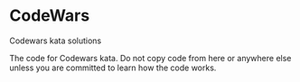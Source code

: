 # CodeWars
Codewars kata solutions

The code for Codewars kata. Do not copy code from here or anywhere else unless you are committed to learn how the code works.
